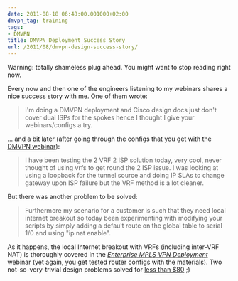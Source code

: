 ```yaml
---
date: 2011-08-18 06:48:00.001000+02:00
dmvpn_tag: training
tags:
- DMVPN
title: DMVPN Deployment Success Story
url: /2011/08/dmvpn-design-success-story/
---
```

Warning: totally shameless plug ahead. You might want to stop reading right now.

Every now and then one of the engineers listening to my webinars shares a nice success story with me. One of them wrote:

> I\'m doing a DMVPN deployment and Cisco design docs just don't cover dual ISPs for the spokes hence I thought I give your webinars/configs a try.

\... and a bit later (after going through the configs that you get with the [DMVPN webinar](https://www.ipspace.net/DMVPN:_From_Basics_to_Scalable_Networks)):
<!--more-->
> I have been testing the 2 VRF 2 ISP solution today, very cool, never thought of using vrfs to get round the 2 ISP issue. I was looking at using a loopback for the tunnel source and doing IP SLAs to change gateway upon ISP failure but the VRF method is a lot cleaner.

But there was another problem to be solved:

> Furthermore my scenario for a customer is such that they need local internet breakout so today been experimenting with modifying your scripts by simply adding a default route on the global table to serial 1/0 and using \"ip nat enable\".

As it happens, the local Internet breakout with VRFs (including inter-VRF NAT) is thoroughly covered in the [*Enterprise MPLS VPN Deployment*](https://www.ipspace.net/EntMPLS) webinar (yet again, you get tested router configs with the materials). Two not-so-very-trivial design problems solved for [less than \$80](https://www.ipspace.net/Recordings) ;)
